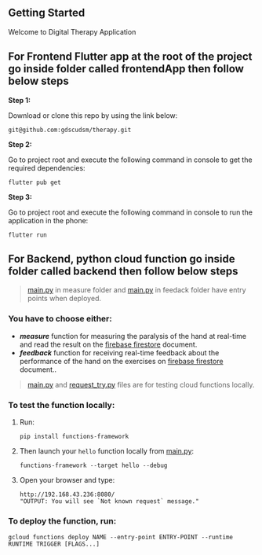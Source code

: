 ## Getting Started

Welcome to Digital Therapy Application

## For Frontend Flutter app at the root of the project go inside folder called frontendApp then follow below steps

**Step 1:**

Download or clone this repo by using the link below:

```
git@github.com:gdscudsm/therapy.git
```

**Step 2:**

Go to project root and execute the following command in console to get the required dependencies:

```
flutter pub get
```

**Step 3:**

Go to project root and execute the following command in console to run the application in the phone:

```
flutter run
```

## For Backend, python cloud function go inside folder called backend then follow below steps

> [ main.py][measure] in measure folder and [main.py][feedback] in feedack folder have entry points when deployed.

### You have to choose either:

- **_measure_** function for measuring the paralysis of the hand at real-time and read the result on the [firebase firestore][firestore] document.
- **_feedback_** function for receiving real-time feedback about the performance of the hand on the exercises on [firebase firestore][firestore] document..

> [main.py][main] and [request_try.py][request] files are for testing cloud functions locally.

### To test the function locally:

1.  Run:

        pip install functions-framework

2.  Then launch your `hello` function locally from [main.py][main]:

        functions-framework --target hello --debug

3.  Open your browser and type:

        http://192.168.43.236:8080/
        "OUTPUT: You will see `Not known request` message."

### To deploy the function, run:

    gcloud functions deploy NAME --entry-point ENTRY-POINT --runtime RUNTIME TRIGGER [FLAGS...]

[measure]: measure/main.py
[feedback]: feedback/main.py
[main]: main.py
[request]: request_try.py
[requirements]: requirements.txt
[firestore]: https://firebase.google.com/products/firestore

